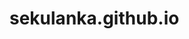 # sekulanka.github.io
 <head>
        <title>Świąteczne przepisy</title>
        <meta charset="utf-8">
        <style>

        h1 {color:rgb(46, 158, 89);
        background-color:rgb(252, 5, 50);
        font-family: "Brush Script MT", coursive;
        font-style:oblique;
        text-align: center;
        text-decoration:underline;}
        #spis {color:rgb(0, 34, 255);
        background-color:rgb(247, 222, 0);
        font-family: monospace;
        text-align: center;}
        #pierniki {color:rgb(255, 255, 255);
        background-color:rgb(112, 72, 8);
            text-align:center;
            font-family:"Courier New", monospace;}
            .potrzebne {background-color:rgb(180, 163, 207);}
            #skladniki {color:rgb(235, 103, 235);
            font-family: monospace;}
            #ilosc {color:rgb(57, 124, 130);
            font-family: monospace;}
            
        }
         #bar {color:rgb(242, 115, 5);
        background-color:rgb(201, 134, 32);
            text-align:center;
            font-family:"Courier New", monospace;}
         

        </style>
    </head>
    <body>
       
        <h1>Świąteczne przepisy</h1>
        <p> <img src="https://ocdn.eu/pulscms-transforms/1/QTQk9kpTURBXy81YTcxNjEyZjdjODAyMjU3NTQ0YzFkMDhkZTVkZTY3ZS5qcGeTlQMAzNLNGkDNDsSTBc0DFM0BvJMJpjI1YjI5MQaBoTAB/.jpg"></p>
        
        <h2 id="spis">Spis treści </h2>
        
        <ol>
          <li><a href="#pierniki">Pierniki</a></li>
             <li><a href="#bbb">Barszcz</a></li>
        </ol>
        
        <h2 id="pierniki">Pierniki</h2>
        <p><img src= "https://malacukierenka.pl/wp-content/uploads/2015/12/pierniczki-najlepsze1.jpg"></p>
        <ul>
            <li class="potrzebne">Czas: 3 godziny</li>
            <li class="potrzebne"> Naczynia potrzebne: Stolnica, nóż, foremki, </li>
        </ul>
        
        <table>
            <thead>
                <tr>
                    <th id="skladniki">Składniki</th>
                    <th id="ilosc">Ilość </th>
                    
      
      </tr>
      <tr><td>Mąka pszenna</td>
      <td>320 g</td>
          
      </tr>
      <tr><td> Miód <td>  <td> 2łyżki <td></tr>
     <tr><td> Cukier <td> <td> 2/3 szklanki <td></tr>
     <tr><td> Soda oczyszczona<td><td> 1,5łyżeczki <td></tr>
     <tr><td> Przyprawa piernikowa <td> 20 g<td></tr>
     <tr><td>Masło <td> <td> 2 łyżki <td></tr>
     <tr> <td> Jajka<td> <td> 2 szt.<td></tr>
     <tr><td>Ciepłe mleko<td> <td> 1/4 </tr>
            </thead>
            <tbody>
            </tbody>
        </table>
        
        <p><strong><em>Kroki</em></strong> 
        <ol><li> Mąkę przesiać na stolnicę, wlać rozpuszczony gorący miód i wymieszać. Dodawać kolejno cukier, sodę i przyprawy, a następnie masło i jedno jajko. </li>
            <li> 	Dolewając stopniowo  mleka zagniatać ręką ciasto aż będzie gładkie, jednolite i będzie przypominało ciasto kruche. Dokładnie wyrabiać ręką przez około 10 minut.</li>  <li>	Na posypanej mąką stolnicy rozwałkować ciasto na placek o grubości ok. 1/2 cm. Foremkami wykrajać pierniczki. Układać na blasze wyłożonej papierem do pieczenia w odstępach około 2 cm od siebie.</li><li>Wierzch posmarować roztrzepanym jajkiem (niekoniecznie jeśli pierniczki będziemy dekorować) i piec w piekarniku nagrzanym do 180 stopni (góra i dół bez termoobiegu) przez ok. 10 - 12 minut, w zależności od grubości.</li>
        </ol>
</p>
        
    <p><em>Źródło: <a href="https://www.kwestiasmaku.com/desery/ciasteczka/pierniczki/przepis.html">Kwestia smaku</a></em></p>
    
    
    
    <h2 id="bbb"><a id="bar">Barszcz</a></h2>
    <p><img src="https://www.przyslijprzepis.pl/media/cache/default_view/uploads/media/recipe/0007/11/czysty-barszcz-czerwony.jpeg"></p>
        
        <ul>
            <li class="potrzebne">Czas: 6 godzin</li>
            <li class="potrzebne"> Naczynia potrzebne: Tarka, duży garnek </li>
        </ul>
        
        <table>
            <thead>
                <tr>
                    <th id="skladniki">Składniki</th>
                    <th id="ilosc">Ilość </th>
                    
      
      </tr>
      <tr><td>Sucha biała fasola<td></td>
      <td> 5 łyżek</td>
          
      </tr>
      <tr><td> Liście laurowe <td> 2 sztuki <td> <td></tr>
     <tr><td> Ząbek czosnku <td> 1 szt. <td> <td></tr>
     <tr><td> Soda oczyszczona</td><td> 1,5 łyżeczki <td></tr>
     <tr><td> średnie buraki <td> 3 szt.<td></tr>
     <tr><td>Podudzia z kurczaka <td> <td> 3 szt.<td></tr>
     <tr> <td> Marchewka<td> <td> 1 szt.<td></tr>
     <tr><td>Pietruszka<td> <td> 1/2 szt.</tr>
     <tr><td> Por <td> <td> 1 szt. <td></tr>
     <tr><td> Biała kapusta <td> 1 szt <td> <td></tr>
     <tr><td> Cebula <td> <td> 1/2 szt<td></tr>
     <tr><td>Ziemniaki<td> <td> 2 szt. <td></tr>
     <tr><td> Posiekana pietruszka <td> 3 łyżki<td> <td></tr>
     <tr><td> Przecier pomidorowy <td> 2 łyżki <td> <td></tr>
     <tr><td> Sok z cytryny <td> <td>   łyżki <td></tr>
     <tr><td> Śmietana 18%  <td> <td> 1/2 szklanki<td></tr>
     <tr>Mąka<td><td> <td> 1 łyżka<td></tr>
            </thead>
            <tbody>
            </tbody>
        </table>
        
        <p><strong><em>Kroki</em></strong> 
        <ol><li> Fasolę opłukać, zalać 1 szklanką wody, posolić i zagotować. Odstawić z ognia, przykryć i zostawić na 2 godziny. Ugotować do miękkości w tej samej wodzie z dodatkiem obranego czosnku i listków laurowych. W razie konieczności dolać wody. </li>
            <li> 		Buraczki umyć, osuszyć, każdy zawinąć w folię aluminiową, ułożyć na blasze do pieczenia i piec do miękkości w piekarniku nagrzanym do 200 stopni, przez około 1 godzinę. Obrać i zetrzeć na dużych oczkach tarki.</li>  <li>		Kurczaka umyć, włożyć do dużego garnka i zapełnić go wodą do 3/4 objętości. Posolić i gotować przez ok. 1 i 1/2 godziny do miękkości mięsa na małym ogniu.</li><li>	Dodać obraną pietruszkę, obraną oraz pokrojoną na cienkie plasterki marchewkę i gotować przez 10 minut. Dodać pokrojonego na cienkie paseczki pora, posiekaną kapustę, pokrojoną w drobną kosteczkę cebulę oraz obrane i pokrojone w kosteczkę ziemniaki.  Zagotować, dodać fasolkę wraz z wywarem i gotować przez ok. 10 minut, do miękkości warzyw.</li><li>	Dodać starte buraczki, natkę pietruszki oraz przecier pomidorowy, zagotować na małym ogniu. Odstawić z palnika i wlać sok z cytryny.</li>
            <li> Do zupy wlać śmietanę wymieszaną z mąką i rozprowadzoną z kilkoma łyżkami zupy. Doprawić solą oraz pieprzem i delikatnie zagotować.</li>
        </ol>
</p>
        
    <p><em>Źródło: <a href="https://www.kwestiasmaku.com/kuchnia_polska/zupy/barszcz_ukrainski/przepis.html">Kwestia smaku</a></em></p>
    </body>
</html>
